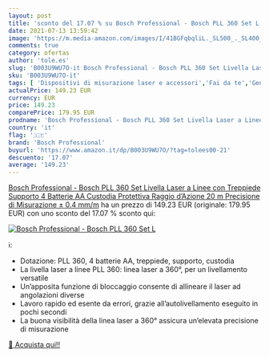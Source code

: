 ```yaml
---
layout: post
title: 'sconto del 17.07 % su Bosch Professional - Bosch PLL 360 Set L  '
date: 2021-07-13 13:59:42
image: 'https://m.media-amazon.com/images/I/41BGFqbqliL._SL500_._SL400_.jpg'
comments: true
category: ofertas
author: 'tole.es'
slug: 'B003U9WU7O-it Bosch Professional - Bosch PLL 360 Set Livella Laser a...'
sku: 'B003U9WU7O-it'
tags: [ 'Dispositivi di misurazione laser e accessori','Fai da te','Generatori di linea laser','Livelle laser','Strumenti di misura e layout','Utensili elettrici e a mano','bosch professional', ]
actualPrice: 149.23 EUR
currency: EUR
price: 149.23
comparePrice: 179.95 EUR
prodname: 'Bosch Professional - Bosch PLL 360 Set Livella Laser a Linee con Treppiede  Supporto  4 Batterie AA  Custodia Protettiva  Raggio d’Azione 20 m  Precisione di Misurazione ± 0.4 mm/m'
country: 'it'
flag: '🇮🇹'
brand: 'Bosch Professional'
buyurl: 'https://www.amazon.it/dp/B003U9WU7O/?tag=tolees00-21'
descuento: '17.07'
average: '149.23'
---
```


[Bosch Professional - Bosch PLL 360 Set Livella Laser a Linee con Treppiede  Supporto  4 Batterie AA  Custodia Protettiva  Raggio d’Azione 20 m  Precisione di Misurazione ± 0.4 mm/m](https://www.amazon.it/dp/B003U9WU7O/?tag=tolees00-21) ha un prezzo di 149.23 EUR (originale: 179.95 EUR) con uno sconto del 17.07 % sconto qui:

[![Bosch Professional - Bosch PLL 360 Set L](https://m.media-amazon.com/images/I/41BGFqbqliL._SL500_._SL400_.jpg)](https://www.amazon.it/dp/B003U9WU7O/?tag=tolees00-21)

ℹ️:

- Dotazione: PLL 360, 4 batterie AA, treppiede, supporto, custodia
- La livella laser a linee PLL 360: linea laser a 360°, per un livellamento versatile
- Un’apposita funzione di bloccaggio consente di allineare il laser ad angolazioni diverse
- Lavoro rapido ed esente da errori, grazie all’autolivellamento eseguito in pochi secondi
- La buona visibilità della linea laser a 360° assicura un’elevata precisione di misurazione

[🛒 Acquista qui!!](https://www.amazon.it/dp/B003U9WU7O/?tag=tolees00-21)
